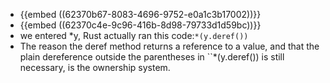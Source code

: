 - {{embed ((62370b67-8083-4696-9752-e0a1c3b17002))}}
- {{embed ((62370c4e-9c96-416b-8d98-79733d1d59bc))}}
- we entered *y,  Rust actually ran this code:`*(y.deref())`
- The reason the deref method returns a reference to a value, and that the plain dereference outside the parentheses in ``*(y.deref()) is still necessary, is the ownership system.